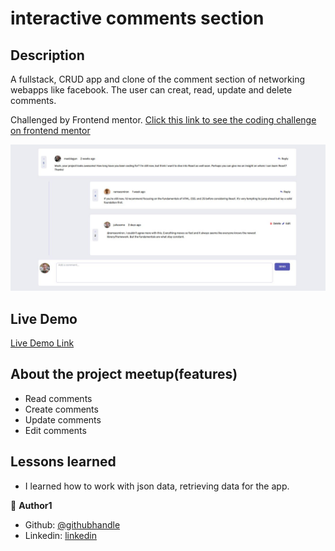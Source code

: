 # interactive comments section

## Description

A fullstack, CRUD app and clone of the comment section of networking webapps like facebook. The user can creat, read, update and delete comments.

Challenged by Frontend mentor. 
[Click this link to see the coding challenge on frontend mentor](https://www.frontendmentor.io/challenges/interactive-comments-section-iG1RugEG9)

![screenshot](./screenshot.jpg)

## Live Demo

[Live Demo Link](https://tabetommy.github.io/interactive-comments-section/)


## About the project meetup(features)

- Read comments
- Create comments
- Update comments
- Edit comments



## Lessons learned

- I learned how to work with json data, retrieving data for the app.


👤 **Author1**

- Github: [@githubhandle](https://github.com/tabetommy)
- Linkedin: [linkedin](https://www.linkedin.com/in/tommy-egbe-304464116/)




